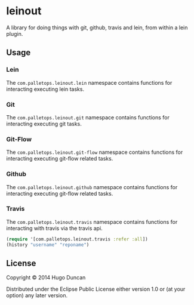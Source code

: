 # leinout

A library for doing things with git, github, travis and lein, from
within a lein plugin.

## Usage

### Lein

The `com.palletops.leinout.lein` namespace contains functions for
interacting executing lein tasks.

### Git

The `com.palletops.leinout.git` namespace contains functions for
interacting executing git tasks.

### Git-Flow

The `com.palletops.leinout.git-flow` namespace contains functions for
interacting executing git-flow related tasks.

### Github

The `com.palletops.leinout.github` namespace contains functions for
interacting executing git-flow related tasks.

### Travis

The `com.palletops.leinout.travis` namespace contains functions for
interacting with travis via the travis api.

```clj
(require '[com.palletops.leinout.travis :refer :all])
(history "username" "reponame")
```

## License

Copyright © 2014 Hugo Duncan

Distributed under the Eclipse Public License either version 1.0 or (at
your option) any later version.
